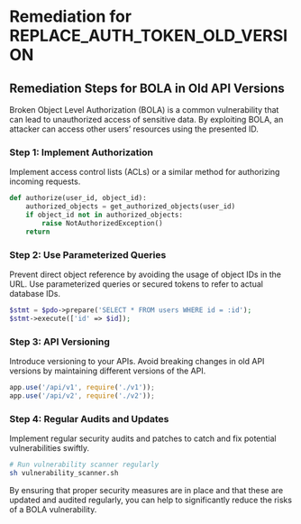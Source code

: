 # Remediation for REPLACE_AUTH_TOKEN_OLD_VERSION

## Remediation Steps for BOLA in Old API Versions
Broken Object Level Authorization (BOLA) is a common vulnerability that can lead to unauthorized access of sensitive data. By exploiting BOLA, an attacker can access other users’ resources using the presented ID.

### Step 1: Implement Authorization
Implement access control lists (ACLs) or a similar method for authorizing incoming requests.

```python
def authorize(user_id, object_id):
    authorized_objects = get_authorized_objects(user_id)
    if object_id not in authorized_objects:
        raise NotAuthorizedException()
    return
```

### Step 2: Use Parameterized Queries
Prevent direct object reference by avoiding the usage of object IDs in the URL. Use parameterized queries or secured tokens to refer to actual database IDs.

```php
$stmt = $pdo->prepare('SELECT * FROM users WHERE id = :id');
$stmt->execute(['id' => $id]);
```

### Step 3: API Versioning
Introduce versioning to your APIs. Avoid breaking changes in old API versions by maintaining different versions of the API.

```javascript
app.use('/api/v1', require('./v1'));
app.use('/api/v2', require('./v2'));
```

### Step 4: Regular Audits and Updates
Implement regular security audits and patches to catch and fix potential vulnerabilities swiftly.

```bash
# Run vulnerability scanner regularly
sh vulnerability_scanner.sh
```

By ensuring that proper security measures are in place and that these are updated and audited regularly, you can help to significantly reduce the risks of a BOLA vulnerability.